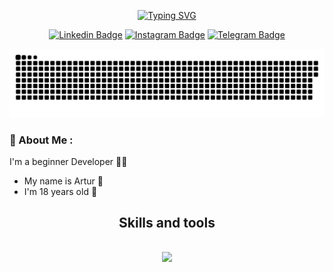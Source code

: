 
<div align="center">
        
[![Typing SVG](https://readme-typing-svg.demolab.com?font=Fira+Code&pause=1000&center=true&vCenter=true&random=false&width=435&lines=hey+everyone%F0%9F%91%8B)](https://git.io/typing-svg)

[![Linkedin Badge](https://img.shields.io/badge/-Linkedin-blue?style=flat&logo=Linkedin&logoColor=white)](https://www.linkedin.com/in/artur-sushkov-b07061304/)
[![Instagram Badge](https://img.shields.io/badge/-Instagram-red?style=flat&logo=Instagram&logoColor=white)](https://www.instagram.com/artur_5006/)
[![Telegram Badge](https://img.shields.io/badge/-Telegram-blue?style=flat&logo=Telegram&logoColor=white)](https://t.me/sacredy27)

</div>




  <div id="header" align="center">
    <img src="https://raw.githubusercontent.com/BaggerFast/BaggerFast/main/assets/github-snake.svg"/>
  </div>
  
  <div id="about">
  
  ### :anger: About Me :

  I'm a beginner Developer :man_technologist:
  
  - My name is Artur :crossed_fingers:
  - I'm 18 years old :black_heart:
  </div>
  
<div align="center">
    <h2>Skills and tools<h2>
    <img src="https://skillicons.dev/icons?i=java,html,css,python,git"/>
</div>

